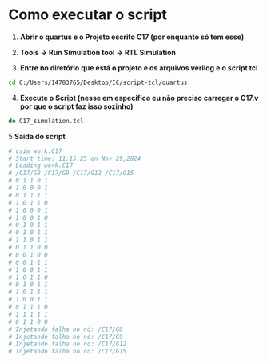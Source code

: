 # Como executar o script

1. **Abrir o quartus e o Projeto escrito C17 (por enquanto só tem esse)**

2. **Tools -> Run Simulation tool -> RTL Simulation**

3. **Entre no diretório que está o projeto e os arquivos verilog e o script tcl**
```bash
cd C:/Users/14783765/Desktop/IC/script-tcl/quartus
```

4. **Execute o Script (nesse em especifico eu não preciso carregar o C17.v por que o script faz isso sozinho)**

```bash
do C17_simulation.tcl
```

5 **Saída do script**

```tcl
# vsim work.C17 
# Start time: 11:15:25 on Nov 29,2024
# Loading work.C17
# /C17/G8 /C17/G9 /C17/G12 /C17/G15
# 0 1 1 0 1
# 1 0 0 0 1
# 0 1 1 1 1
# 1 0 1 1 0
# 1 0 0 0 1
# 1 0 0 1 0
# 0 1 0 1 1
# 0 1 0 1 1
# 1 1 0 1 1
# 0 1 1 0 0
# 0 0 1 0 0
# 0 0 1 1 1
# 1 0 0 1 1
# 1 0 1 1 0
# 0 1 0 1 1
# 1 0 1 1 1
# 1 0 0 1 1
# 0 1 1 1 0
# 1 1 1 1 1
# 0 1 1 0 0
# Injetando falha no nó: /C17/G8
# Injetando falha no nó: /C17/G9
# Injetando falha no nó: /C17/G12
# Injetando falha no nó: /C17/G15
```